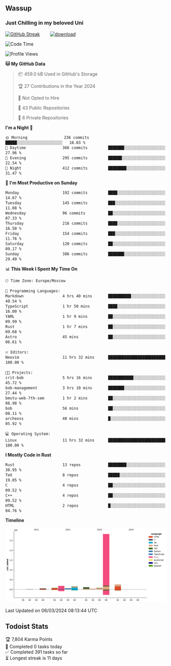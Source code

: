 ## Wassup 
### Just Chilling in my beloved Uni 

<!--
-->

[![GitHub Streak](http://github-readme-streak-stats.herokuapp.com?user=archeoss&theme=shades-of-purple&hide_border=true&date_format=j%20M%5B%20Y%5D)](https://git.io/streak-stats)&nbsp;&nbsp;&nbsp;&nbsp;&nbsp;&nbsp;&nbsp;&nbsp;[![download](https://user-images.githubusercontent.com/68448737/147796309-d8b65b1d-4dde-40d9-b03a-2b42aaa6cd43.jpeg)
](http://bmstu.ru/)

<!--START_SECTION:waka-->
![Code Time](http://img.shields.io/badge/Code%20Time-2%2C555%20hrs%2043%20mins-blue)

![Profile Views](http://img.shields.io/badge/Profile%20Views-4-blue)

**🐱 My GitHub Data** 

> 📦 459.0 kB Used in GitHub's Storage 
 > 
> 🏆 27 Contributions in the Year 2024
 > 
> 🚫 Not Opted to Hire
 > 
> 📜 43 Public Repositories 
 > 
> 🔑 6 Private Repositories 
 > 
**I'm a Night 🦉** 

```text
🌞 Morning                236 commits         █████░░░░░░░░░░░░░░░░░░░░   18.03 % 
🌆 Daytime                366 commits         ███████░░░░░░░░░░░░░░░░░░   27.96 % 
🌃 Evening                295 commits         ██████░░░░░░░░░░░░░░░░░░░   22.54 % 
🌙 Night                  412 commits         ████████░░░░░░░░░░░░░░░░░   31.47 % 
```
📅 **I'm Most Productive on Sunday** 

```text
Monday                   192 commits         ████░░░░░░░░░░░░░░░░░░░░░   14.67 % 
Tuesday                  145 commits         ███░░░░░░░░░░░░░░░░░░░░░░   11.08 % 
Wednesday                96 commits          ██░░░░░░░░░░░░░░░░░░░░░░░   07.33 % 
Thursday                 216 commits         ████░░░░░░░░░░░░░░░░░░░░░   16.50 % 
Friday                   154 commits         ███░░░░░░░░░░░░░░░░░░░░░░   11.76 % 
Saturday                 120 commits         ██░░░░░░░░░░░░░░░░░░░░░░░   09.17 % 
Sunday                   386 commits         ███████░░░░░░░░░░░░░░░░░░   29.49 % 
```


📊 **This Week I Spent My Time On** 

```text
🕑︎ Time Zone: Europe/Moscow

💬 Programming Languages: 
Markdown                 4 hrs 40 mins       ██████████░░░░░░░░░░░░░░░   40.54 % 
TypeScript               1 hr 50 mins        ████░░░░░░░░░░░░░░░░░░░░░   16.00 % 
YAML                     1 hr 9 mins         ██░░░░░░░░░░░░░░░░░░░░░░░   09.99 % 
Rust                     1 hr 7 mins         ██░░░░░░░░░░░░░░░░░░░░░░░   09.68 % 
Astro                    45 mins             ██░░░░░░░░░░░░░░░░░░░░░░░   06.61 % 

🔥 Editors: 
Neovim                   11 hrs 32 mins      █████████████████████████   100.00 % 

🐱‍💻 Projects: 
crit-bob                 5 hrs 16 mins       ███████████░░░░░░░░░░░░░░   45.72 % 
bob-management           3 hrs 10 mins       ███████░░░░░░░░░░░░░░░░░░   27.44 % 
bmstu-web-7th-sem        1 hr 2 mins         ██░░░░░░░░░░░░░░░░░░░░░░░   08.98 % 
bob                      56 mins             ██░░░░░░░░░░░░░░░░░░░░░░░   08.11 % 
archeoss                 40 mins             █░░░░░░░░░░░░░░░░░░░░░░░░   05.92 % 

💻 Operating System: 
Linux                    11 hrs 32 mins      █████████████████████████   100.00 % 
```

**I Mostly Code in Rust** 

```text
Rust                     13 repos            ████████░░░░░░░░░░░░░░░░░   30.95 % 
TeX                      8 repos             █████░░░░░░░░░░░░░░░░░░░░   19.05 % 
C                        4 repos             ██░░░░░░░░░░░░░░░░░░░░░░░   09.52 % 
C++                      4 repos             ██░░░░░░░░░░░░░░░░░░░░░░░   09.52 % 
HTML                     2 repos             █░░░░░░░░░░░░░░░░░░░░░░░░   04.76 % 
```



**Timeline**

![Lines of Code chart](https://raw.githubusercontent.com/archeoss/archeoss/master/assets/bar_graph.png)


 Last Updated on 06/03/2024 08:13:44 UTC
<!--END_SECTION:waka-->

## Todoist Stats

<!-- TODO-IST:START -->
🏆  7,804 Karma Points           
🌸  Completed 0 tasks today           
✅  Completed 391 tasks so far           
⏳  Longest streak is 11 days
<!-- TODO-IST:END -->
